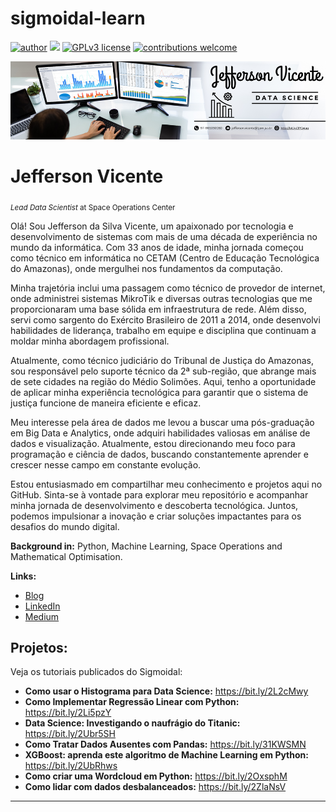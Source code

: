 # sigmoidal-learn
[![author](https://img.shields.io/badge/author-jeffersonvicente-red.svg)](https://www.linkedin.com/in/jefferson-silva-684a27210/) [![](https://img.shields.io/badge/python-3.7+-blue.svg)](https://www.python.org/downloads/release/python-365/) [![GPLv3 license](https://img.shields.io/badge/License-GPLv3-blue.svg)](http://perso.crans.org/besson/LICENSE.html) [![contributions welcome](https://img.shields.io/badge/contributions-welcome-brightgreen.svg?style=flat)](https://github.com/carlosfab/data_science/issues)

<p align="center">
  <img src="banner.png" >
</p>

# Jefferson Vicente
<sub>*Lead Data Scientist* at Space Operations Center</sub>

Olá! Sou Jefferson da Silva Vicente, um apaixonado por tecnologia e desenvolvimento de sistemas com mais de uma década de experiência no mundo da informática. Com 33 anos de idade, minha jornada começou como técnico em informática no CETAM (Centro de Educação Tecnológica do Amazonas), onde mergulhei nos fundamentos da computação.

Minha trajetória inclui uma passagem como técnico de provedor de internet, onde administrei sistemas MikroTik e diversas outras tecnologias que me proporcionaram uma base sólida em infraestrutura de rede. Além disso, servi como sargento do Exército Brasileiro de 2011 a 2014, onde desenvolvi habilidades de liderança, trabalho em equipe e disciplina que continuam a moldar minha abordagem profissional.

Atualmente, como técnico judiciário do Tribunal de Justiça do Amazonas, sou responsável pelo suporte técnico da 2ª sub-região, que abrange mais de sete cidades na região do Médio Solimões. Aqui, tenho a oportunidade de aplicar minha experiência tecnológica para garantir que o sistema de justiça funcione de maneira eficiente e eficaz.

Meu interesse pela área de dados me levou a buscar uma pós-graduação em Big Data e Analytics, onde adquiri habilidades valiosas em análise de dados e visualização. Atualmente, estou direcionando meu foco para programação e ciência de dados, buscando constantemente aprender e crescer nesse campo em constante evolução.

Estou entusiasmado em compartilhar meu conhecimento e projetos aqui no GitHub. Sinta-se à vontade para explorar meu repositório e acompanhar minha jornada de desenvolvimento e descoberta tecnológica. Juntos, podemos impulsionar a inovação e criar soluções impactantes para os desafios do mundo digital.

**Background in:** Python, Machine Learning, Space Operations and Mathematical Optimisation.

**Links:**
* [Blog](https://sigmoidal.ai)
* [LinkedIn](https://www.linkedin.com/in/jefferson-silva-684a27210)
* [Medium](https://www.medium.com)


## Projetos:
Veja os tutoriais publicados do Sigmoidal:

* **Como usar o Histograma para Data Science:** https://bit.ly/2L2cMwy
* **Como Implementar Regressão Linear com Python:** https://bit.ly/2Li5pzY
* **Data Science: Investigando o naufrágio do Titanic:** https://bit.ly/2Ubr5SH
* **Como Tratar Dados Ausentes com Pandas:** https://bit.ly/31KWSMN
* **XGBoost: aprenda este algoritmo de Machine Learning em Python:** https://bit.ly/2UbRhws
* **Como criar uma Wordcloud em Python:** https://bit.ly/2OxsphM
* **Como lidar com dados desbalanceados:** https://bit.ly/2ZlaNsV

---

